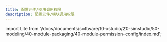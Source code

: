 ```yaml
---
title: 配置元件/模块调用权限
description: 配置元件/模块调用权限
---
```


import Lite from '/docs/documents/software/10-xstudio/20-simstudio/50-modeling/40-module-packaging/40-module-permission-config/index.md';

<Lite />

